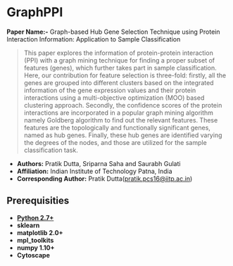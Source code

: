 # GraphPPI


<b>Paper Name:-</b> Graph-based Hub Gene Selection Technique using Protein Interaction Information: Application to  Sample Classification
>This paper explores the information of protein-protein interaction (PPI) with a graph mining technique for finding a proper subset of features (genes), which further takes part in sample classification. Here, our contribution for feature selection is three-fold: firstly, all the genes are grouped into different clusters based on the integrated information of the gene expression values and their protein interactions using a multi-objective optimization (MOO) based clustering approach. Secondly, the confidence scores of the protein interactions are incorporated in a popular graph mining algorithm namely Goldberg algorithm to find out the relevant features. These features are the topologically and functionally significant genes, named as hub genes. Finally, these hub genes are identified varying the degrees of the nodes, and those are utilized for the sample classification task.


* **Authors:** Pratik Dutta, Sriparna Saha and Saurabh Gulati
* **Affiliation:** Indian Institute of Technology Patna, India
* **Corresponding Author:** Pratik Dutta(pratik.pcs16@iitp.ac.in)


## Prerequisities
* **[Python 2.7+](https://www.python.org/downloads/release/python-2713/)**
* **sklearn**
* **matplotlib 2.0+**
* **mpl_toolkits**
* **numpy 1.10+**
* **Cytoscape**
